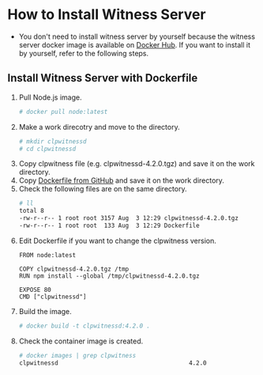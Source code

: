 # How to Install Witness Server
- You don't need to install witness server by yourself because the witness server docker image is available on [Docker Hub](https://hub.docker.com/r/expresscluster/clpwitnessd). If you want to install it by yourself, refer to the following steps.

## Install Witness Server with Dockerfile 
1. Pull Node.js image.
   ```sh
   # docker pull node:latest
   ```
1. Make a work direcotry and move to the directory.
   ```sh
   # mkdir clpwitnessd
   # cd clpwitnessd
   ```
1. Copy clpwitness file (e.g. clpwitnessd-4.2.0.tgz) and save it on the work directory.
1. Copy [Dockerfile from GitHub](https://github.com/EXPRESSCLUSTER/Docker/blob/master/Dockerfile/clpwitnessd/Dockerfile) and save it on the work directory.
1. Check the following files are on the same directory.
   ```sh
   # ll
   total 8
   -rw-r--r-- 1 root root 3157 Aug  3 12:29 clpwitnessd-4.2.0.tgz
   -rw-r--r-- 1 root root  133 Aug  3 12:29 Dockerfile
   ```
1. Edit Dockerfile if you want to change the clpwitness version.
   ```
   FROM node:latest
   
   COPY clpwitnessd-4.2.0.tgz /tmp
   RUN npm install --global /tmp/clpwitnessd-4.2.0.tgz
   
   EXPOSE 80
   CMD ["clpwitnessd"]
   ```
1. Build the image.
   ```sh
   # docker build -t clpwitnessd:4.2.0 .
   ```
1. Check the container image is created.
   ```sh
   # docker images | grep clpwitness
   clpwitnessd                                     4.2.0                   23765cb3e620        14 hours ago        943 MB
   ```